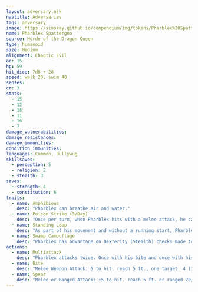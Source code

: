 ```yaml
---
layout: adversary.njk
navtitle: Adversaries
tags: adversary
image: https://simokay.github.io/compendium/img/tokens/Pharblex%20Spattergoo.webp
name: Pharblex Spattergoo
source: Horde of the Dragon Queen
type: humanoid
size: Medium
alignment: Chaotic Evil
ac: 15
hp: 59
hit_dice: 7d8 + 28
speed: walk 20, swim 40
senses: 
cr: 3
stats:
  - 15
  - 12
  - 18
  - 11
  - 16
  - 7
damage_vulnerabilities: 
damage_resistances: 
damage_immunities: 
condition_immunities: 
languages: Common, Bullywug
skillsaves:
  - perception: 5
  - religion: 2
  - stealth: 3
saves:
  - strength: 4
  - constitution: 6
traits:
  - name: Amphibious
    desc: "Pharblex can breathe air and water."
  - name: Poison Strike (3/Day)
    desc: "Once per turn, when Pharblex hits with a melee attack, he can expend a use of this trait to deal an extra 9 (2d8) poison damage."
  - name: Standing Leap
    desc: "As part of his movement and without a running start, Pharblex can long jump up to 20 feet and high jump up to 10 feet."
  - name: Swamp Camouflage
    desc: "Pharblex has advantage on Dexterity (Stealth) checks made to hide in swampy terrain."
actions:
  - name: Multiattack
    desc: "Pharblex attacks twice. Once with his bite and once with his spear."
  - name: Bite
    desc: "Melee Weapon Attack: 5 to hit, reach 5 ft., one target. 4 (1d4 + 2) piercing damage."
  - name: Spear
    desc: "Melee or Ranged Attack: +5 to hit. reach 5 ft. or ranged 20/60 ft., one target. 5 (1d6 + 2) piercing damage."
---
```

